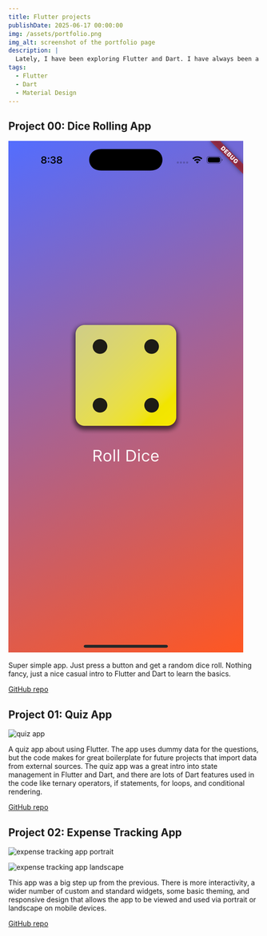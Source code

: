 ```yaml
---
title: Flutter projects
publishDate: 2025-06-17 00:00:00
img: /assets/portfolio.png
img_alt: screenshot of the portfolio page
description: |
  Lately, I have been exploring Flutter and Dart. I have always been a fan of material design and have been curious about using Flutter for a couple years. My current projects are simple and have helped me learn and practice the fundamentals of Flutter and Dart. I have a few more technical projects in the pipeline that will help reinforce the basics and introduce more complex aspects of Flutter and Dart. 
tags:
  - Flutter
  - Dart
  - Material Design
---
```


## Project 00: Dice Rolling App

![dice rolling app](../../../public/assets/dice_roller.png)

Super simple app. Just press a button and get a random dice roll. Nothing fancy, just a nice casual intro to Flutter and Dart to learn the basics.

[GitHub repo](https://github.com/Phillip-D-Shields/flutter_roll_dice_app)


## Project 01: Quiz App

![quiz app](../../../public/assets/quiz.mov.gif)

A quiz app about using Flutter. The app uses dummy data for the questions, but the code makes for great boilerplate for future projects that import data from external sources. The quiz app was a great intro into state management in Flutter and Dart, and there are lots of Dart features used in the code like ternary operators, if statements, for loops, and conditional rendering. 


[GitHub repo](https://github.com/Phillip-D-Shields/flutter_quiz_app)


## Project 02: Expense Tracking App

![expense tracking app portrait](../../../public/assets/expenses_portrait.mov.gif)

![expense tracking app landscape](../../../public/assets/expenses_landscape.mov.gif)


This app was a big step up from the previous. There is more interactivity, a wider number of custom and standard widgets, some basic theming, and responsive design that allows the app to be viewed and used via portrait or landscape on mobile devices. 


[GitHub repo](https://github.com/Phillip-D-Shields/flutter_expense_tracker)


<!-- TODO todo app -->

<!-- TODO meals app -->

<!-- TODO shopping list app -->

<!-- TODO favorite places app -->